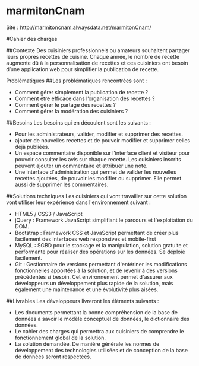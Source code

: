 # marmitonCnam

Site : http://marmitoncnam.alwaysdata.net/marmitonCnam/

#Cahier des charges 

##Contexte
Des cuisiniers professionnels ou amateurs souhaitent partager leurs propres recettes de cuisine. Chaque année, le nombre de recette augmente dû à la personnalisation de recettes et ces cuisiniers ont besoin d’une application web pour simplifier la publication de recette. 


Problématiques 
##Les problématiques rencontrées sont : 
- Comment gérer simplement la publication de recette ? 
- Comment être efficace dans l’organisation des recettes ? 
- Comment gérer le partage des recettes ? 
- Comment gérer la modération des cuisiniers ? 


##Besoins 
Les besoins qui en découlent sont les suivants : 
- Pour les administrateurs, valider, modifier et supprimer des recettes. 
- ajouter de nouvelles recettes et de pouvoir modifier et supprimer celles déjà publiées. 
- Un espace commentaire disponible sur l’interface client et visiteur pour pouvoir consulter les avis sur chaque recette. Les cuisiniers inscrits peuvent ajouter un commentaire et attribuer une note. 
- Une interface d'administration qui permet de valider les nouvelles recettes ajoutées, de pouvoir les modifier ou supprimer. Elle permet aussi de supprimer les commentaires. 


##Solutions techniques 
Les cuisiniers qui vont travailler sur cette solution vont utiliser leur expérience dans l'environnement suivant : 
- HTML5 / CSS3 / JavaScript 
- jQuery : Framework JavaScript simplifiant le parcours et l'exploitation du DOM. 
- Bootstrap : Framework CSS et JavaScript permettant de créer plus facilement des interfaces web responsives et mobile-first 
- MySQL : SGBD pour le stockage et la manipulation, solution gratuite et performante pour réaliser des opérations sur les données. Se déploie facilement. 
- Git : Gestionnaire de versions permettant d'entériner les modifications fonctionnelles apportées à la solution, et de revenir à des versions précédentes si besoin. 
Cet environnement permet d'assurer aux développeurs un développement plus rapide de la solution, mais également une maintenance et une évolutivité plus aisées.


##Livrables 
Les développeurs livreront les éléments suivants : 
- Les documents permettant la bonne compréhension de la base de données à savoir le modèle conceptuel de données, le dictionnaire des données. 
- Le cahier des charges qui permettra aux cuisiniers de comprendre le fonctionnement global de la solution. 
- La solution demandée. 
De manière générale les normes de développement des technologies utilisées et de conception de la base de données seront respectées. 


